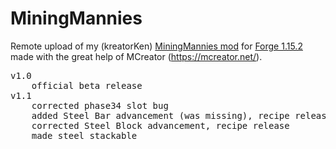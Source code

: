 # MiningMannies
Remote upload of my (kreatorKen) <a href="https://mcreator.net/modification/67670/mining-mannies">MiningMannies mod</a> for <a href="https://files.minecraftforge.net/maven/net/minecraftforge/forge/index_1.15.2.html">Forge 1.15.2</a> made with the great help of MCreator (https://mcreator.net/).
<pre>
v1.0
	official beta release
v1.1 
	corrected phase34 slot bug
	added Steel Bar advancement (was missing), recipe release
	corrected Steel Block advancement, recipe release
	made steel stackable
</pre>
